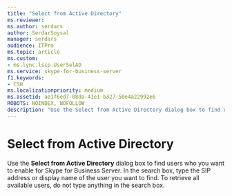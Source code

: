 ```yaml
---
title: "Select from Active Directory"
ms.reviewer: 
ms.author: serdars
author: SerdarSoysal
manager: serdars
audience: ITPro
ms.topic: article
ms.custom:
- ms.lync.lscp.UserSelAD
ms.service: skype-for-business-server
f1.keywords:
- CSH
ms.localizationpriority: medium
ms.assetid: ae1f6ed7-08da-41e1-b327-50e4a22992e6
ROBOTS: NOINDEX, NOFOLLOW
description: "Use the Select from Active Directory dialog box to find users who you want to enable for Skype for Business Server. In the search box, type the SIP address or display name of the user you want to find. To retrieve all available users, do not type anything in the search box."
---
```


# Select from Active Directory
 
Use the **Select from Active Directory** dialog box to find users who you want to enable for Skype for Business Server. In the search box, type the SIP address or display name of the user you want to find. To retrieve all available users, do not type anything in the search box.
  
 
  

